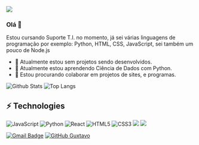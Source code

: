 <img src="https://media.discordapp.net/attachments/1010989706323959851/1013054996910194790/zyro-image.png"> 

### Olá 👋 
Estou cursando Suporte T.I. no momento, já sei várias linguagens de programação por exemplo: Python, HTML, CSS, JavaScript, sei também um pouco de Node.js
- 🔭 Atualmente estou sem projetos sendo desenvolvidos.
- 🌱 Atualmente estou aprendendo Ciência de Dados com Python.
- 🤝 Estou procurando colaborar em projetos de sites, e programas.

![Github Stats](https://github-readme-stats.vercel.app/api?username=guxtavodev&count_private=true&show_icons=true&include_all_commits=true)
![Top Langs](https://github-readme-stats.vercel.app/api/top-langs/?username=guxtavodev&hide=TeX&layout=compact)

## ⚡ Technologies

![JavaScript](https://img.shields.io/badge/-JavaScript-black?style=flat-square&logo=javascript)
![Python](https://img.shields.io/badge/-Python-black?style=flat-square&logo=Python)
![React](https://img.shields.io/badge/-React-black?style=flat-square&logo=react)
![HTML5](https://img.shields.io/badge/-HTML5-E34F26?style=flat-square&logo=html5&logoColor=white)
![CSS3](https://img.shields.io/badge/-CSS3-1572B6?style=flat-square&logo=css3)
[<img src="https://img.shields.io/badge/twitter-%231DA1F2.svg?&style=for-the-badge&logo=twitter&logoColor=white" />](https://twitter.com/guxtavodev ) [<img src = "https://img.shields.io/badge/instagram-%23E4405F.svg?&style=for-the-badge&logo=instagram&logoColor=white">](https://www.instagram.com/gustavorocha_br/)


[![Gmail Badge](https://img.shields.io/badge/guxtavodev@email.com-006bed?style=flat-square&logo=Gmail&logoColor=white&link=mailto:guxtavodev@gmail.com)](mailto:guxtavodev@gmail.com) 
 [![GitHub Guxtavo]( https://img.shields.io/github/followers/VanessaSwerts?label=follow&style=social)](https://github.com/guxtavodev)
